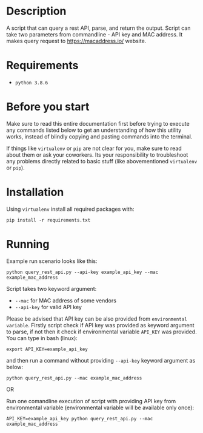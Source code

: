 # Description

A script that can query a rest API, parse, and return the output.
Script can take two parameters from commandline - API key and MAC address.
It makes query request to https://macaddress.io/ website.

# Requirements

* `python 3.8.6`

# Before you start

Make sure to read this entire documentation first before trying to execute any commands listed below to get an
understanding of how this utility works, instead of blindly copying and pasting commands into the terminal.

If things like `virtualenv` or `pip` are not clear for you, make sure to read about them or ask your coworkers. Its your
responsibility to troubleshoot any problems directly related to basic stuff (like abovementioned `virtualenv` or `pip`).

# Installation

Using `virtualenv` install all required packages with:

```commandline
pip install -r requirements.txt
```

# Running

Example run scenario looks like this:

```commandline
python query_rest_api.py --api-key example_api_key --mac example_mac_address
```

Script takes two keyword argument:
* `--mac` for MAC address of some vendors
* `--api-key` for valid API key

Please be advised that API key can be also provided from `environmental variable`. 
Firstly script check if API key was provided as keyword argument to parse, if not then it check if environmental variable `API_KEY` was provided.
You can type in bash (linux):
```commandline
export API_KEY=example_api_key
```
and then run a command without providing `--api-key` keyword argument as below:
```commandline
python query_rest_api.py --mac example_mac_address
```

OR

Run one comandline execution of script with providing API key from environmental variable (environmental variable will be available only once):
```commandline
API_KEY=example_api_key python query_rest_api.py --mac example_mac_address
```